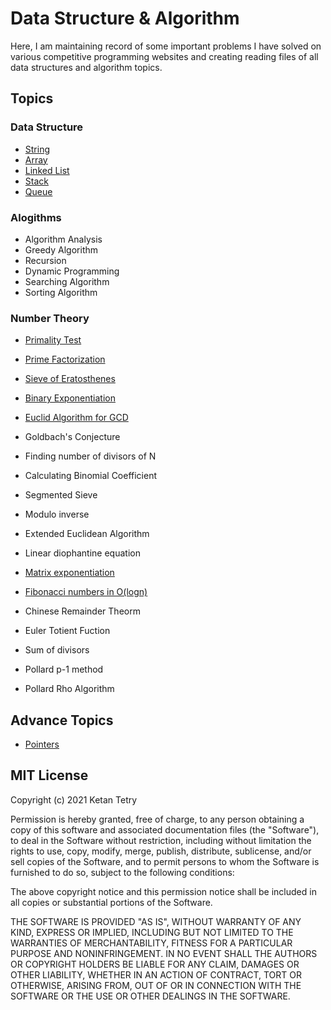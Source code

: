 # Data Structure & Algorithm

Here, I am maintaining record of some important problems I have solved on various competitive programming websites and creating reading files of all data structures and algorithm topics.

## Topics

### Data Structure

- [String](data-structure/string.md)
- [Array](data-structure/array.md)
- [Linked List](data-structure/linked_list.md)
- [Stack](data-structure/stack.md)
- [Queue](data-structure/queue.md)

### Alogithms

- Algorithm Analysis
- Greedy Algorithm
- Recursion
- Dynamic Programming
- Searching Algorithm
- Sorting Algorithm

### Number Theory

- [Primality Test](number-theory/primality_test.md)
- [Prime Factorization](number-theory/prime_factorization.md)
- [Sieve of Eratosthenes](number-theory/primality_test.md)
- [Binary Exponentiation](number-theory/binary_exponentiation.md)
- [Euclid Algorithm for GCD](number-theory/euclid_algorithm.md)
- Goldbach's Conjecture
- Finding number of divisors of N
- Calculating Binomial Coefficient
- Segmented Sieve
- Modulo inverse

- Extended Euclidean Algorithm
- Linear diophantine equation
- [Matrix exponentiation](number-theory/matrix_exponentiation.md)
- [Fibonacci numbers in O(logn)](number-theory/fibonacci_numbers.md)
- Chinese Remainder Theorm
- Euler Totient Fuction
- Sum of divisors
- Pollard p-1 method
- Pollard Rho Algorithm

## Advance Topics

- [Pointers](other/pointers.md)

## MIT License

Copyright (c) 2021 Ketan Tetry

Permission is hereby granted, free of charge, to any person obtaining a copy
of this software and associated documentation files (the "Software"), to deal
in the Software without restriction, including without limitation the rights
to use, copy, modify, merge, publish, distribute, sublicense, and/or sell
copies of the Software, and to permit persons to whom the Software is
furnished to do so, subject to the following conditions:

The above copyright notice and this permission notice shall be included in all
copies or substantial portions of the Software.

THE SOFTWARE IS PROVIDED "AS IS", WITHOUT WARRANTY OF ANY KIND, EXPRESS OR
IMPLIED, INCLUDING BUT NOT LIMITED TO THE WARRANTIES OF MERCHANTABILITY,
FITNESS FOR A PARTICULAR PURPOSE AND NONINFRINGEMENT. IN NO EVENT SHALL THE
AUTHORS OR COPYRIGHT HOLDERS BE LIABLE FOR ANY CLAIM, DAMAGES OR OTHER
LIABILITY, WHETHER IN AN ACTION OF CONTRACT, TORT OR OTHERWISE, ARISING FROM,
OUT OF OR IN CONNECTION WITH THE SOFTWARE OR THE USE OR OTHER DEALINGS IN THE
SOFTWARE.
